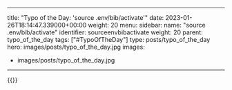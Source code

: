 
---
title: "Typo of the Day: 'source .env/bib/activate'"
date: 2023-01-26T18:14:47.339000+00:00
weight: 20
menu:
  sidebar:
    name: "source .env/bib/activate"
    identifier: sourceenvbibactivate
    weight: 20
    parent: typo_of_the_day
tags: ["#TypoOfTheDay"]
type: posts/typo_of_the_day
hero: images/posts/typo_of_the_day.jpg
images:
- images/posts/typo_of_the_day.jpg
---


{{<fosstodon user="mariatta" id="109440080216000160">}}

